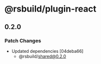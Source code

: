 # @rsbuild/plugin-react

## 0.2.0

### Patch Changes

- Updated dependencies [04deba66]
  - @rsbuild/shared@0.2.0
